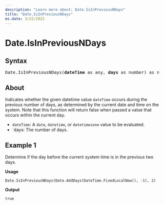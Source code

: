```yaml
---
description: "Learn more about: Date.IsInPreviousNDays"
title: "Date.IsInPreviousNDays"
ms.date: 3/22/2022
---
```

# Date.IsInPreviousNDays

## Syntax

<pre>
Date.IsInPreviousNDays(<b>dateTime</b> as any, <b>days</b> as number) as nullable logical
</pre>

## About

Indicates whether the given datetime value `dateTime` occurs during the previous number of days, as determined by the current date and time on the system. Note that this function will return false when passed a value that occurs within the current day.

* `dateTime`: A `date`, `datetime`, or `datetimezone` value to be evaluated.
* `days: The number of days.

## Example 1

Determine if the day before the current system time is in the previous two days.

**Usage**

```powerquery-m
Date.IsInPreviousNDays(Date.AddDays(DateTime.FixedLocalNow(), -1), 2)
```

**Output**

`true`
